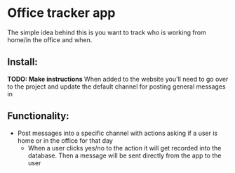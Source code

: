 # Office tracker app
The simple idea behind this is you want to track who is working from home/in the office and when.

## Install:
**TODO: Make instructions**
When added to the website you'll need to go over to the project and update the default channel for posting general messages in

## Functionality:
- Post messages into a specific channel with actions asking if a user is home or in the office for that day
    - When a user clicks yes/no to the action it will get recorded into the database. Then a message will be sent directly from the app to the user
